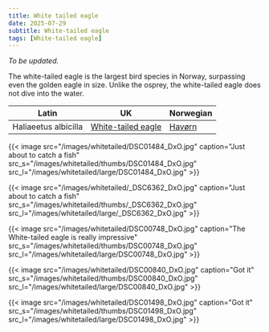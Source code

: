 ```yaml
---
title: White tailed eagle
date: 2025-07-29
subtitle: White-tailed eagle
tags: [White-tailed eagle]
---
```

*To be updated.*

The white-tailed eagle is the largest bird species in Norway, surpassing even the golden eagle in size. Unlike the osprey, the white-tailed eagle does not dive into the water.

<!--more-->

| Latin      | UK | Norwegian |
| ----------- | ----------- |   ----------- |
| Haliaeetus albicilla |  [White-tailed eagle](https://en.wikipedia.org/wiki/White-tailed_eagle) | [Havørn](https://no.wikipedia.org/wiki/Hav%C3%B8rn) |

{{< image src="/images/whitetailed/DSC01484_DxO.jpg"  caption="Just about to catch a fish" src_s="/images/whitetailed/thumbs/DSC01484_DxO.jpg" src_l="/images/whitetailed/large/DSC01484_DxO.jpg" >}}

{{< image src="/images/whitetailed/_DSC6362_DxO.jpg"  caption="Just about to catch a fish" src_s="/images/whitetailed/thumbs/_DSC6362_DxO.jpg" src_l="/images/whitetailed/large/_DSC6362_DxO.jpg" >}}

{{< image src="/images/whitetailed/DSC00748_DxO.jpg"  caption="The White-tailed eagle is really impressive" src_s="/images/whitetailed/thumbs/DSC00748_DxO.jpg" src_l="/images/whitetailed/large/DSC00748_DxO.jpg" >}}

{{< image src="/images/whitetailed/DSC00840_DxO.jpg"  caption="Got it" src_s="/images/whitetailed/thumbs/DSC00840_DxO.jpg" src_l="/images/whitetailed/large/DSC00840_DxO.jpg" >}}

{{< image src="/images/whitetailed/DSC01498_DxO.jpg"  caption="Got it" src_s="/images/whitetailed/thumbs/DSC01498_DxO.jpg" src_l="/images/whitetailed/large/DSC01498_DxO.jpg" >}}

